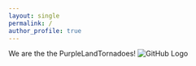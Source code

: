 ```yaml
---
layout: single
permalink: /
author_profile: true
---
```


We are the the PurpleLandTornadoes!
![GitHub Logo](https://i.pinimg.com/736x/9f/f8/dd/9ff8ddfd14f8d74be5b654afa0ce7de1.jpg) 
